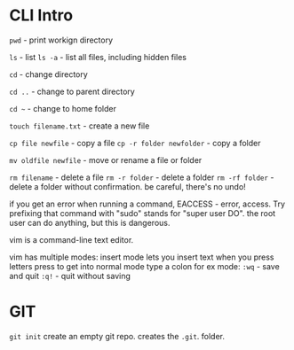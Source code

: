 # CLI Intro

`pwd` - print workign directory

`ls` - list
`ls -a` - list all files, including hidden files

`cd` - change directory

`cd ..` - change to parent directory

`cd ~` - change to home folder

`touch filename.txt` - create a new file

`cp file newfile` - copy a file
`cp -r folder newfolder` - copy a folder

`mv oldfile newfile` - move or rename a file or folder

`rm filename` - delete a file
`rm -r folder` - delete a folder
`rm -rf folder` - delete a folder without confirmation. be careful, there's no undo!

if you get an error when running a command, EACCESS - error, access. Try prefixing that command with "sudo" stands for "super user DO". 
the root user can do anything, but this is dangerous. 

vim is a command-line text editor.

vim has multiple modes: insert mode lets you insert text when you press letters
press <Esc> to get into normal mode
type a colon for ex mode:
    `:wq` - save and quit
    `:q!` - quit without saving


# GIT

`git init` create an empty git repo. creates the `.git`. folder. 
